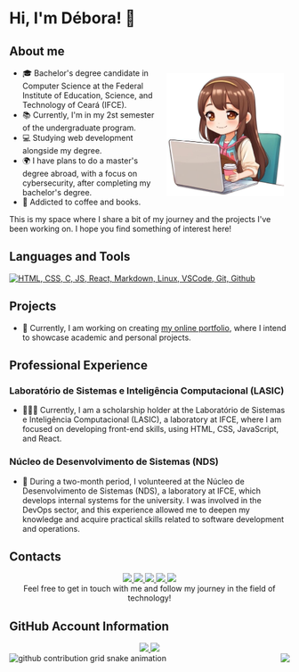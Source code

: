 # Hi, I'm Débora! 👋
## About me
<div> 
<!--Icone Déb-chibi-->
  <img align="right" alt="Débora - Stylle Chibi" height="220" src="icone-deb.png" style="padding: 10px">
</div>
  <link rel="stylesheet" href=>

- 🎓 Bachelor's degree candidate in Computer Science at the Federal Institute of Education, Science, and Technology of Ceará (IFCE).
- 📚 Currently, I'm in my 2st semester of the undergraduate program.
- 💻 Studying web development alongside my degree.
- 🌍 I have plans to do a master's degree abroad, with a focus on cybersecurity, after completing my bachelor's degree.
- 📖 Addicted to coffee and books.

 This is my space where I share a bit of my journey and the projects I've been working on. I hope you find something of interest here!

## Languages and Tools
<a href="https://skillicons.dev">
  <img src="https://skillicons.dev/icons?i=html,css,js,c,react,md,linux,vscode,git,github" alt="HTML, CSS, C, JS, React, Markdown, Linux, VSCode, Git, Github">
</a>

## Projects
- 🚧 Currently, I am working on creating [my online portfolio](https://deboradls.github.io/), where I intend to showcase academic and personal projects.

## Professional Experience
### Laboratório de Sistemas e Inteligência Computacional (LASIC)
- 👩🏻‍💻 Currently, I am a scholarship holder at the Laboratório de Sistemas e Inteligência Computacional (LASIC), a laboratory at IFCE, where I am focused on developing front-end skills, using HTML, CSS, JavaScript, and React.

### Núcleo de Desenvolvimento de Sistemas (NDS)
- 🚀 During a two-month period, I volunteered at the Núcleo de Desenvolvimento de Sistemas (NDS), a laboratory at IFCE, which develops internal systems for the university. I was involved in the DevOps sector, and this experience allowed me to deepen my knowledge and acquire practical skills related to software development and operations.

## Contacts
<div align="center">
<!--LinkedIn-->
<a href="https://www.linkedin.com/in/deboradls" target="_blank">
  <img src="https://img.shields.io/badge/-LinkedIn-%230077B5?style=for-the-badge&logo=linkedin&logoColor=white">
</a> 
<!--Instagram-->
<a href="https://www.instagram.com/deboradls" target="_blank">
  <img src="https://img.shields.io/badge/-Instagram-%23E4405F?style=for-the-badge&logo=instagram&logoColor=white" target="_blank">
</a>
<!--Telegram-->
<a href="https://t.me/deboradls" target="_blank">
  <img src="https://img.shields.io/badge/-Telegram-%232CA5E0?style=for-the-badge&logo=telegram&logoColor=white" target="_blank">
</a>
<!-- Gmail -->
<a href="mailto:debora.lima07@aluno.ifce.edu.br" target="_blank">
  <img src="https://img.shields.io/badge/-Gmail-%23FF0000?style=for-the-badge&logo=gmail&logoColor=white">
</a>
<!--Outlook-->
<a href="mailto:deboradls@outlook.com.br" target="_blank">
  <img src="https://img.shields.io/badge/-Outlook-%230078D4?style=for-the-badge&logo=microsoft-outlook&logoColor=white" target="_blank">
</a>
<br>
Feel free to get in touch with me and follow my journey in the field of technology!
</div>

## GitHub Account Information
<div align="center">
<!--Github Stats-->
  <a href="https://github.com/anuraghazra/github-readme-stats">
    <img height="" src="https://github-readme-stats.vercel.app/api?username=deboradls&theme=dracula&hide=issues&show_icons=true&rank_icon=github&show="/>
  </a>
  <!--Languages-->
  <a href="https://github.com/anuraghazra/convoychat">
    <img height="" src="https://github-readme-stats.vercel.app/api/top-langs/?username=deboradls&layout=compact&theme=dracula"/>
  </a>
  <br>
</div>

<img align="right" height="150" src="https://i.gifer.com/av.gif"  />

<picture>
  <source media="(prefers-color-scheme: dark)" srcset="https://raw.githubusercontent.com/deboradls/deboradls/output/github-contribution-grid-snake-dark.svg">
  <source media="(prefers-color-scheme: light)" srcset="https://raw.githubusercontent.com/deboradls/deboradls/output/github-contribution-grid-snake.svg">
  <img alt="github contribution grid snake animation" src="https://raw.githubusercontent.com/deboradls/deboradls/output/github-contribution-grid-snake.svg">
</picture>

